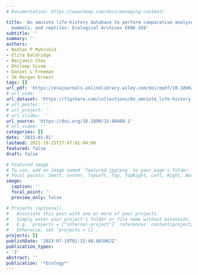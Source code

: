 ```yaml
---
# Documentation: https://wowchemy.com/docs/managing-content/

title: 'An amniote life-history database to perform comparative analyses with birds,
  mammals, and reptiles: Ecological Archives E096-269'
subtitle: ''
summary: ''
authors:
- Nathan P Myhrvold
- Elita Baldridge
- Benjamin Chan
- Dhileep Sivam
- Daniel L Freeman
- SK Morgan Ernest
tags: []
url_pdf: 'https://esajournals.onlinelibrary.wiley.com/doi/epdf/10.1890/15-0846R.1'
# url_code: ''
url_dataset: 'https://figshare.com/collections/An_amniote_life-history_database_to_perform_comparative_analyses_with_birds_mammals_and_reptiles/3308127'
# url_poster: ''
# url_project: ''
# url_slides: ''
url_source: 'https://doi.org/10.1890/15-0846R.1'
# url_video: ''
categories: []
date: '2015-01-01'
lastmod: 2021-10-25T17:47:01-04:00
featured: false
draft: false

# Featured image
# To use, add an image named `featured.jpg/png` to your page's folder.
# Focal points: Smart, Center, TopLeft, Top, TopRight, Left, Right, BottomLeft, Bottom, BottomRight.
image:
  caption: ''
  focal_point: ''
  preview_only: false

# Projects (optional).
#   Associate this post with one or more of your projects.
#   Simply enter your project's folder or file name without extension.
#   E.g. `projects = ["internal-project"]` references `content/project/deep-learning/index.md`.
#   Otherwise, set `projects = []`.
projects: []
publishDate: '2023-07-19T01:32:40.663962Z'
publication_types:
- '2'
abstract: ''
publication: '*Ecology*'
---
```

